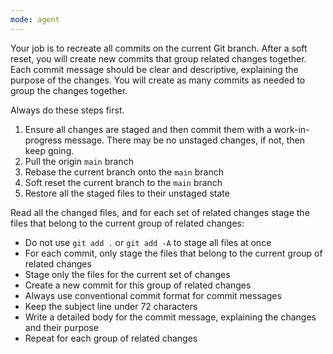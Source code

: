 ```yaml
---
mode: agent
---
```


Your job is to recreate all commits on the current Git branch. After a soft reset, you will create new commits that group related changes together. Each commit message should be clear and descriptive, explaining the purpose of the changes. You will create as many commits as needed to group the changes together.

Always do these steps first.

1. Ensure all changes are staged and then commit them with a work-in-progress message. There may be no unstaged changes, if not, then keep going.
2. Pull the origin `main` branch
3. Rebase the current branch onto the `main` branch
4. Soft reset the current branch to the `main` branch
5. Restore all the staged files to their unstaged state

Read all the changed files, and for each set of related changes stage the files that belong to the current group of related changes:

- Do not use `git add .` or `git add -A` to stage all files at once
- For each commit, only stage the files that belong to the current group of related changes
- Stage only the files for the current set of changes
- Create a new commit for this group of related changes
- Always use conventional commit format for commit messages
- Keep the subject line under 72 characters
- Write a detailed body for the commit message, explaining the changes and their purpose
- Repeat for each group of related changes